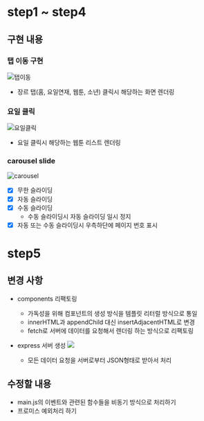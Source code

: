 # step1 ~ step4

## 구현 내용

### 탭 이동 구현
![탭이동](https://user-images.githubusercontent.com/85747667/156290675-1028ff75-eb69-4d3f-ba54-bb28dd93fd3f.gif)
- 장르 탭(홈, 요일연재, 웹툰, 소년) 클릭시 해당하는 화면 렌더링

### 요일 클릭
![요일클릭](https://user-images.githubusercontent.com/85747667/156290741-07d89d87-ecca-4c70-a0a0-687ae7cca693.gif)

- 요일 클릭시 해당하는 웹툰 리스트 렌더링

### carousel slide
![carousel](https://user-images.githubusercontent.com/85747667/156290756-a312eb0c-6881-4d6a-911e-496fae1c5555.gif)

- [x] 무한 슬라이딩
- [x] 자동 슬라이딩
- [x] 수동 슬라이딩
  - 수동 슬라이딩시 자동 슬라이딩 일시 정지
- [x] 자동 또는 수동 슬라이딩시 우측하단에 페이지 번호 표시

# step5

## 변경 사항
- components 리팩토링
  - 가독성을 위해 컴포넌트의 생성 방식을 템플릿 리터럴 방식으로 통일
  - innerHTML과 appendChild 대신 insertAdjacentHTML로 변경
  - fetch로 서버에 데이터를 요청해서 렌더링 하는 방식으로 리팩토링

- express 서버 생성
![](https://user-images.githubusercontent.com/85747667/156298769-b55b923d-37dd-4626-9f05-4728f75ea555.png)
  - 모든 데이터 요청을 서버로부터 JSON형태로 받아서 처리

## 수정할 내용
- main.js의 이벤트와 관련된 함수들을 비동기 방식으로 처리하기
- 프로미스 예외처리 하기